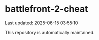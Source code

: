 # battlefront-2-cheat

Last updated: 2025-06-15 03:55:10

This repository is automatically maintained.
